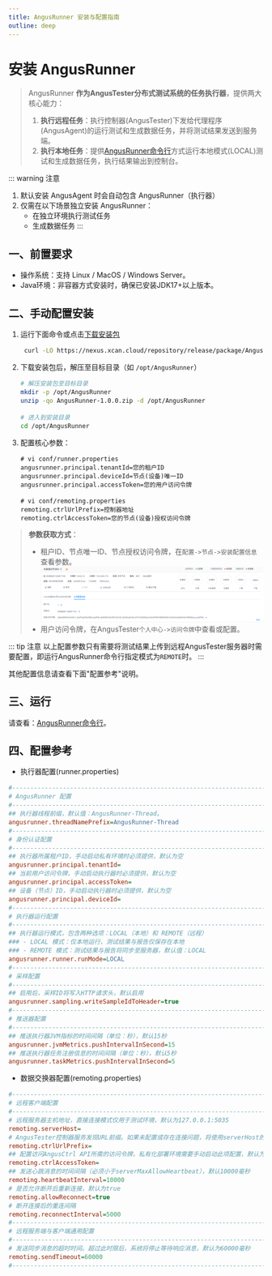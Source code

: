 ```yaml
---
title: AngusRunner 安装与配置指南
outline: deep
---
```


# 安装 AngusRunner

> AngusRunner **作为AngusTester分布式测试系统的任务执行器**，提供两大核心能力：
> 1. **执行远程任务**：执行控制器(AngusTester)下发给代理程序(AngusAgent)的运行测试和生成数据任务，并将测试结果发送到服务端。
> 2. **执行本地任务**：提供[AngusRunner命令行](../command/AngusRunner.md)方式运行本地模式(LOCAL)测试和生成数据任务，执行结果输出到控制台。

::: warning 注意
1. 默认安装 AngusAgent 时会自动包含 AngusRunner（执行器）
2. 仅需在以下场景独立安装 AngusRunner：
   - 在独立环境执行测试任务
   - 生成数据任务
:::

## 一、前置要求

- 操作系统：支持 Linux / MacOS / Windows Server。
- Java环境：非容器方式安装时，确保已安装JDK17+以上版本。

## 二、手动配置安装

1. 运行下面命令或点击[下载安装包](https://nexus.xcan.cloud/repository/release/package/AngusRunner-1.0.0.zip)
   ```bash
    curl -LO https://nexus.xcan.cloud/repository/release/package/AngusRunner-1.0.0.zip
   ```
2. 下载安装包后，解压至目标目录（如 `/opt/AngusRunner`）
   ```bash
   # 解压安装包至目标目录
   mkdir -p /opt/AngusRunner
   unzip -qo AngusRunner-1.0.0.zip -d /opt/AngusRunner

   # 进入到安装目录
   cd /opt/AngusRunner
   ```
3. 配置核心参数：
   ```properties
   # vi conf/runner.properties
   angusrunner.principal.tenantId=您的租户ID
   angusrunner.principal.deviceId=节点(设备)唯一ID
   angusrunner.principal.accessToken=您的用户访问令牌
   
   # vi conf/remoting.properties
   remoting.ctrlUrlPrefix=控制器地址
   remoting.ctrlAccessToken=您的节点(设备)授权访问令牌
   ```
> **参数获取方式**：  
> - 租户ID、节点唯一ID、节点授权访问令牌，在`配置->节点->安装配置信息`查看参数。
> ![配置参数示意图](./images/agent-config-parameters.png)
> - 用户访问令牌，在AngusTester`个人中心->访问令牌`中查看或配置。

::: tip 注意
以上配置参数只有需要将测试结果上传到远程AngusTester服务器时需要配置，即运行AngusRunner命令行指定模式为`REMOTE`时。
:::

其他配置信息请查看下面"配置参考"说明。

## 三、运行

请查看：[AngusRunner命令行](../command/AngusRunner.md)。

## 四、配置参考

- 执行器配置(runner.properties)

```ini
#-----------------------------------------------------------------------------------
# AngusRunner 配置
#-----------------------------------------------------------------------------------
## 执行器线程前缀，默认值：AngusRunner-Thread。
angusrunner.threadNamePrefix=AngusRunner-Thread
#-----------------------------------------------------------------------------------
# 身份认证配置
#-----------------------------------------------------------------------------------
## 执行器所属租户ID，手动启动私有环境时必须提供，默认为空
angusrunner.principal.tenantId=
## 当前用户访问令牌，手动启动执行器时必须提供，默认为空
angusrunner.principal.accessToken=
## 设备（节点）ID，手动启动执行器时必须提供，默认为空
angusrunner.principal.deviceId=
#-----------------------------------------------------------------------------------
# 执行器运行配置
#-----------------------------------------------------------------------------------
## 执行器运行模式，包含两种选项：LOCAL（本地）和 REMOTE（远程）
### - LOCAL 模式：仅本地运行，测试结果与报告仅保存在本地
### - REMOTE 模式：测试结果与报告将同步至服务器，默认值：LOCAL
angusrunner.runner.runMode=LOCAL
#-----------------------------------------------------------------------------------
# 采样配置
#-----------------------------------------------------------------------------------
## 启用后，采样ID将写入HTTP请求头，默认启用
angusrunner.sampling.writeSampleIdToHeader=true
#-----------------------------------------------------------------------------------
# 推送器配置
#-----------------------------------------------------------------------------------
## 推送执行器JVM指标的时间间隔（单位：秒），默认15秒
angusrunner.jvmMetrics.pushIntervalInSecond=15
## 推送执行器任务注册信息的时间间隔（单位：秒），默认5秒
angusrunner.taskMetrics.pushIntervalInSecond=5
```

- 数据交换器配置(remoting.properties)

```ini
#-----------------------------------------------------------------------------------
# 远程客户端配置
#-----------------------------------------------------------------------------------
# 远程服务器主机地址，直接连接模式仅用于测试环境，默认为127.0.0.1:5035
remoting.serverHost=
# AngusTester控制器服务发现URL前缀。如果未配置或存在连接问题，将使用serverHost的值作为控制器连接地址
remoting.ctrlUrlPrefix=
## 配置访问AngusCtrl API所需的访问令牌，私有化部署环境需要手动启动此项配置，默认为空
remoting.ctrlAccessToken=
## 发送心跳消息的时间间隔（必须小于serverMaxAllowHeartbeat），默认10000毫秒
remoting.heartbeatInterval=10000
# 是否允许断开后重新连接，默认为true
remoting.allowReconnect=true
# 断开连接后的重连间隔
remoting.reconnectInterval=5000
#-----------------------------------------------------------------------------------
# 远程服务端与客户端通用配置
#-----------------------------------------------------------------------------------
# 发送同步消息的超时时间。超过此时限后，系统将停止等待响应消息，默认为60000毫秒
remoting.sendTimeout=60000
#-----------------------------------------------------------------------------------
```
